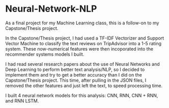 # Neural-Network-NLP
As a final project for my Machine Learning class, this is a follow-on to my Capstone/Thesis project.

In the Capstone/Thesis project, I had used a TF-IDF Vectorizer and Support Vector Machine to classify the text reviews on TripAdvisor into a 1-5 rating system. These now-numerical features were then incoporated into the recommender systems models I built.

I had read several research papers about the use of Neural Networks and Deep Learning to perform better text analysis/NLP, so I decided to implement them and try to get a better accuracy than I did on the Capstone/Thesis project. This time, after pulling in the JSON files, I removed the other features and just left the text, to speed processing time.

I built 4 neural network models for this analysis: CNN, RNN, CNN + RNN,  and RNN LSTM. 


